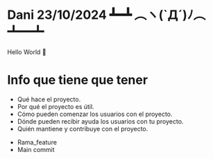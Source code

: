 # Dani 23/10/2024 ┻━┻ ︵ヽ(`Д´)ﾉ︵ ┻━┻
Hello World 🎈

# Info que tiene que tener
* Qué hace el proyecto.
* Por qué el proyecto es útil.
* Cómo pueden comenzar los usuarios con el proyecto.
* Dónde pueden recibir ayuda los usuarios con tu proyecto.
* Quién mantiene y contribuye con el proyecto.


- Rama_feature
- Main commit

